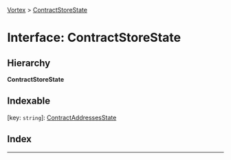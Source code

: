 [Vortex](../README.md) > [ContractStoreState](../interfaces/contractstorestate.md)

# Interface: ContractStoreState

## Hierarchy

**ContractStoreState**

## Indexable

\[key: `string`\]:&nbsp;[ContractAddressesState](contractaddressesstate.md)
## Index

---

